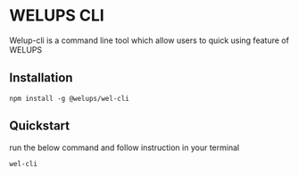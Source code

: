 # WELUPS CLI

Welup-cli is a command line tool which allow users to quick using feature of WELUPS

## Installation

```npm install -g @welups/wel-cli```

## Quickstart

run the below command and follow instruction in your terminal

```wel-cli```

